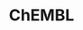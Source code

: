 ---
layout: default
bigquery: https://console.cloud.google.com/bigquery?p=patents-public-data&d=ebi_chembl&page=dataset
citation: '"The ChEMBL database in 2017." Anna Gaulton, Anne Hersey, Michał Nowotka,
  A Patrícia Bento, Jon Chambers, David Mendez, Prudence Mutowo, Francis Atkinson,
  Louisa J Bellis, Elena Cibrián-Uhalte, Mark Davies, Nathan Dedman, Anneli Karlsson,
  María Paula Magariños, John P Overington, George Papadatos, Ines Smit, Andrew R
  Leach Nucleic acids Research (2017) 45 (Database Issue), D945-D954'
contributors: European Bioinformatics Institute
cost: None
description: ChEMBL Data is a manually curated database of small molecules used in
  drug discovery, including information about existing patented drugs.
documentation: 'schema: https://www.ebi.ac.uk/chembl/db_schema


  '
last_edit: Mon, 04 Apr 2022 19:07:30 GMT
location: https://console.cloud.google.com/marketplace/product/google_patents_public_datasets/chembl
maintained_by: EMBL-EBI, an outstation of European Molecular Biology Laboratory
related_publications: '

  ChEMBL: towards direct deposition of bioassay data.


  Mendez D, Gaulton A, Bento AP, Chambers J, De Veij M, Félix E, Magariños MP, Mosquera
  JF, Mutowo P, Nowotka M, Gordillo-Marañón M, Hunter F, Junco L, Mugumbate G, Rodriguez-Lopez
  M, Atkinson F, Bosc N, Radoux CJ, Segura-Cabrera A, Hersey A, Leach AR.


  — Nucleic Acids Res. 2019; 47(D1):D930-D940. doi: 10.1093/nar/gky1075

  '
schema_fields: '[''assay_id'', ''prediction_method'', ''company'', ''cell_ontology_id'',
  ''targcomp_id'', ''published_value'', ''src_compound_id'', ''res_stem_id'', ''level1'',
  ''formulation_id'', ''dosage_form'', ''organism'', ''normal_range_min'', ''ro3_pass'',
  ''component_id'', ''strength'', ''sequence'', ''first_approval'', ''hba'', ''withdrawn_reason'',
  ''assay_cell_type'', ''parameter_value'', ''usan_stem_definition'', ''volume'',
  ''published_relation'', ''curated_by'', ''product_id'', ''acd_logp'', ''tid'', ''route'',
  ''site_residues'', ''data_validity_comment'', ''patent_expire_date'', ''mc_target_accession'',
  ''assay_desc'', ''therapeutic_flag'', ''entity_id'', ''l3'', ''relationship_type'',
  ''warning_country'', ''tax_id'', ''last_active'', ''version'', ''aspect'', ''parenteral'',
  ''standard_units'', ''target_type'', ''clo_id'', ''topical'', ''pchembl_value'',
  ''predbind_id'', ''metref_id'', ''standard_inchi'', ''bao_endpoint'', ''level4_description'',
  ''drugind_id'', ''db_version'', ''issue'', ''status'', ''metabolite_record_id'',
  ''mecref_id'', ''parent_type'', ''standard_inchi_key'', ''l7'', ''assay_tax_id'',
  ''assay_subcellular_fraction'', ''relationship'', ''bao_format'', ''mc_target_type'',
  ''standard_upper_value'', ''as_id'', ''drug_record_id'', ''downgraded'', ''chirality'',
  ''short_name'', ''mc_organism'', ''active_ingredient'', ''frac_class_id'', ''standard_flag'',
  ''level2'', ''ddd_id'', ''submission_date'', ''site_id'', ''subgroup'', ''who_extra'',
  ''ref_url'', ''published_type'', ''efo_term'', ''trade_name'', ''molregno'', ''synonyms'',
  ''cell_source_tax_id'', ''molecule_type'', ''usan_substem'', ''mesh_id'', ''usan_stem'',
  ''nda_type'', ''ddd_units'', ''orig_description'', ''aidx'', ''updated_on'', ''relationship_desc'',
  ''acd_logd'', ''targrel_id'', ''warnref_id'', ''irac_code'', ''published_units'',
  ''cell_source_organism'', ''mechanism_comment'', ''domain_id'', ''patent_use_code'',
  ''level3_description'', ''l8'', ''le'', ''qed_weighted'', ''end_position'', ''l1'',
  ''mol_atc_id'', ''pubmed_id'', ''inorganic_flag'', ''level3'', ''cx_logp'', ''molecular_species'',
  ''full_molformula'', ''hrac_class_id'', ''uo_units'', ''molfile'', ''target_mapping'',
  ''hbd'', ''warning_class'', ''selectivity_comment'', ''rgid'', ''prod_pat_id'',
  ''cx_logd'', ''units'', ''authors'', ''disease_efficacy'', ''tbl'', ''name'', ''source'',
  ''job_id'', ''research_stem'', ''protein_class_desc'', ''assay_strain'', ''binding_site_comment'',
  ''innovator_company'', ''ap_id'', ''protclasssyn_id'', ''actsm_id'', ''ddd_value'',
  ''previous_company'', ''stat'', ''assay_category'', ''mc_tax_id'', ''compound_key'',
  ''caloha_id'', ''domain_name'', ''first_in_class'', ''helm_notation'', ''chebi_par_id'',
  ''cell_id'', ''description'', ''priority'', ''publication_number'', ''value'', ''country'',
  ''doc_type'', ''qudt_units'', ''tissue_id'', ''protein_class_id'', ''comments'',
  ''cell_description'', ''cell_source_tissue'', ''standard_type'', ''activity_id'',
  ''l4'', ''drug_product_flag'', ''acd_most_bpka'', ''structure_type'', ''alogp'',
  ''confidence_score'', ''num_ro5_violations'', ''cell_name'', ''accession'', ''domain_description'',
  ''num_alerts'', ''level2_description'', ''full_mwt'', ''standard_text_value'', ''text_value'',
  ''assay_organism'', ''enzyme_tid'', ''smarts'', ''prodrug'', ''activity_count'',
  ''ingredient'', ''indref_id'', ''dosed_ingredient'', ''assay_tissue'', ''relation'',
  ''pref_name'', ''title'', ''hba_lipinski'', ''sei'', ''met_id'', ''frac_code'',
  ''alert_name'', ''ridx'', ''sequence_md5sum'', ''ass_cls_map_id'', ''log_id'', ''oc_id'',
  ''ad_type'', ''heavy_atoms'', ''site_name'', ''level1_description'', ''hrac_code'',
  ''smid'', ''withdrawn_class'', ''doc_id'', ''activity_comment'', ''parent_id'',
  ''db_source'', ''annotation'', ''cellosaurus_id'', ''atc_code'', ''ddd_comment'',
  ''updated_by'', ''domain_type'', ''last_page'', ''mutation'', ''molecular_mechanism'',
  ''enzyme_name'', ''mc_target_name'', ''ref_type'', ''assay_class_id'', ''abstract'',
  ''alert_set_id'', ''class_type'', ''set_name'', ''mw_freebase'', ''compound_name'',
  ''warning_year'', ''mesh_heading'', ''alert_id'', ''usan_year'', ''l2'', ''aromatic_rings'',
  ''mechanism_of_action'', ''molsyn_id'', ''class_level'', ''parent_molregno'', ''cl_lincs_id'',
  ''action_type'', ''stem_class'', ''warning_id'', ''syn_type'', ''who_name'', ''sitecomp_id'',
  ''toid'', ''irac_class_id'', ''substrate_record_id'', ''major_class'', ''confidence'',
  ''variant_id'', ''chembl_id'', ''mol_frac_id'', ''first_page'', ''compd_id'', ''isoform'',
  ''cpd_str_alert_id'', ''homologue'', ''go_id'', ''hbd_lipinski'', ''cidx'', ''assay_source'',
  ''black_box_warning'', ''target_desc'', ''pathway_key'', ''result_flag'', ''doi'',
  ''applicant_full_name'', ''rtb'', ''approval_date'', ''src_id'', ''withdrawn_flag'',
  ''natural_product'', ''warning_description'', ''mec_id'', ''canonical_smiles'',
  ''psa'', ''standard_value'', ''bto_id'', ''idx'', ''patent_no'', ''component_synonym'',
  ''met_conversion'', ''record_id'', ''assay_type'', ''level5'', ''polymer_flag'',
  ''level4'', ''bao_id'', ''max_phase_for_ind'', ''species_group_flag'', ''potential_duplicate'',
  ''biocomp_id'', ''start_position'', ''src_description'', ''bei'', ''acd_most_apka'',
  ''indication_class'', ''label'', ''mw_monoisotopic'', ''withdrawn_year'', ''ddd_admr'',
  ''standard_relation'', ''definition'', ''journal'', ''src_assay_id'', ''comp_go_id'',
  ''mol_hrac_id'', ''assay_param_id'', ''curation_comment'', ''parameter_type'', ''cx_most_bpka'',
  ''type'', ''assay_test_type'', ''stem'', ''oral'', ''component_type'', ''pathway_id'',
  ''usan_stem_id'', ''max_phase'', ''met_comment'', ''protein_class_synonym'', ''num_lipinski_ro5_violations'',
  ''normal_range_max'', ''l6'', ''related_tid'', ''cx_most_apka'', ''ref_id'', ''warning_type'',
  ''lle'', ''patent_id'', ''mol_irac_id'', ''l5'', ''entity_type'', ''parent_go_id'',
  ''availability_type'', ''uberon_id'', ''std_act_id'', ''delist_flag'', ''drug_substance_flag'',
  ''co_stem_id'', ''efo_id'', ''compsyn_id'', ''path'', ''direct_interaction'', ''comp_class_id'',
  ''active_molregno'', ''creation_date'', ''year'', ''upper_value'', ''withdrawn_country'',
  ''source_domain_id'', ''src_short_name'', ''tid_fixed'']'
shortname: chembl
tags:
- biotechnology
- health
- chemical
- bioinformatics
- medical
terms_of_use: CC BY-SA 3.0
title: ChEMBL
uuid: e232a192-965c-4ec9-904c-155b6dfe56c5
---